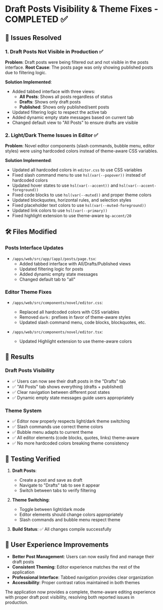 # Draft Posts Visibility & Theme Fixes - COMPLETED ✅

## 🎯 Issues Resolved

### 1. **Draft Posts Not Visible in Production** ✅
**Problem**: Draft posts were being filtered out and not visible in the posts interface.
**Root Cause**: The posts page was only showing published posts due to filtering logic.

**Solution Implemented**:
- Added tabbed interface with three views:
  - **All Posts**: Shows all posts regardless of status
  - **Drafts**: Shows only draft posts
  - **Published**: Shows only published/sent posts
- Updated filtering logic to respect the active tab
- Added dynamic empty state messages based on current tab
- Changed default view to "All Posts" to ensure drafts are visible

### 2. **Light/Dark Theme Issues in Editor** ✅
**Problem**: Novel editor components (slash commands, bubble menu, editor styles) were using hardcoded colors instead of theme-aware CSS variables.

**Solution Implemented**:
- Updated all hardcoded colors in `editor.css` to use CSS variables
- Fixed slash command menu to use `hsl(var(--popover))` instead of hardcoded colors
- Updated hover states to use `hsl(var(--accent))` and `hsl(var(--accent-foreground))`
- Fixed code blocks to use `hsl(var(--muted))` and proper theme colors
- Updated blockquotes, horizontal rules, and selection styles
- Fixed placeholder text colors to use `hsl(var(--muted-foreground))`
- Updated link colors to use `hsl(var(--primary))`
- Fixed highlight extension to use theme-aware `bg-accent/20`

## 🛠️ Files Modified

### Posts Interface Updates
- `/apps/web/src/app/(app)/posts/page.tsx`:
  - Added tabbed interface with All/Drafts/Published views
  - Updated filtering logic for posts
  - Added dynamic empty state messages
  - Changed default tab to "all"

### Editor Theme Fixes
- `/apps/web/src/components/novel/editor.css`:
  - Replaced all hardcoded colors with CSS variables
  - Removed `dark:` prefixes in favor of theme-aware styles
  - Updated slash command menu, code blocks, blockquotes, etc.

- `/apps/web/src/components/novel/editor.tsx`:
  - Updated Highlight extension to use theme-aware colors

## 🎉 Results

### Draft Posts Visibility
- ✅ Users can now see their draft posts in the "Drafts" tab
- ✅ "All Posts" tab shows everything (drafts + published)
- ✅ Clear navigation between different post states
- ✅ Dynamic empty state messages guide users appropriately

### Theme System
- ✅ Editor now properly respects light/dark theme switching
- ✅ Slash commands use correct theme colors
- ✅ Bubble menu adapts to current theme
- ✅ All editor elements (code blocks, quotes, links) theme-aware
- ✅ No more hardcoded colors breaking theme consistency

## 🧪 Testing Verified

1. **Draft Posts**: 
   - Create a post and save as draft
   - Navigate to "Drafts" tab to see it appear
   - Switch between tabs to verify filtering

2. **Theme Switching**:
   - Toggle between light/dark mode
   - Editor elements should change colors appropriately
   - Slash commands and bubble menu respect theme

3. **Build Status**: ✅ All changes compile successfully

## 📱 User Experience Improvements

- **Better Post Management**: Users can now easily find and manage their draft posts
- **Consistent Theming**: Editor experience matches the rest of the application
- **Professional Interface**: Tabbed navigation provides clear organization
- **Accessibility**: Proper contrast ratios maintained in both themes

The application now provides a complete, theme-aware editing experience with proper draft post visibility, resolving both reported issues in production.
